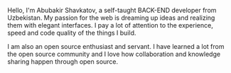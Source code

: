 Hello, I'm Abubakir Shavkatov, a self-taught BACK-END developer from Uzbekistan. My passion for the web is dreaming up ideas and realizing them with elegant interfaces. I pay a lot of attention to the experience, speed and code quality of the things I build.

I am also an open source enthusiast and servant. I have learned a lot from the open source community and I love how collaboration and knowledge sharing happen through open source.

